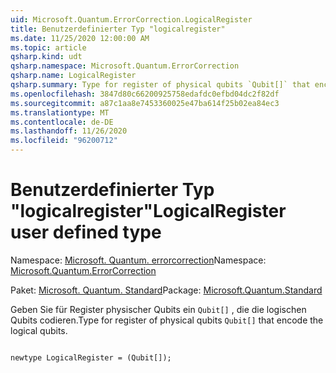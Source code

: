 ```yaml
---
uid: Microsoft.Quantum.ErrorCorrection.LogicalRegister
title: Benutzerdefinierter Typ "logicalregister"
ms.date: 11/25/2020 12:00:00 AM
ms.topic: article
qsharp.kind: udt
qsharp.namespace: Microsoft.Quantum.ErrorCorrection
qsharp.name: LogicalRegister
qsharp.summary: Type for register of physical qubits `Qubit[]` that encode the logical qubits.
ms.openlocfilehash: 3847d80c66200925758edafdc0efbd04dc2f82df
ms.sourcegitcommit: a87c1aa8e7453360025e47ba614f25b02ea84ec3
ms.translationtype: MT
ms.contentlocale: de-DE
ms.lasthandoff: 11/26/2020
ms.locfileid: "96200712"
---
```

# <a name="logicalregister-user-defined-type"></a><span data-ttu-id="f3471-102">Benutzerdefinierter Typ "logicalregister"</span><span class="sxs-lookup"><span data-stu-id="f3471-102">LogicalRegister user defined type</span></span>

<span data-ttu-id="f3471-103">Namespace: [Microsoft. Quantum. errorcorrection](xref:Microsoft.Quantum.ErrorCorrection)</span><span class="sxs-lookup"><span data-stu-id="f3471-103">Namespace: [Microsoft.Quantum.ErrorCorrection](xref:Microsoft.Quantum.ErrorCorrection)</span></span>

<span data-ttu-id="f3471-104">Paket: [Microsoft. Quantum. Standard](https://nuget.org/packages/Microsoft.Quantum.Standard)</span><span class="sxs-lookup"><span data-stu-id="f3471-104">Package: [Microsoft.Quantum.Standard](https://nuget.org/packages/Microsoft.Quantum.Standard)</span></span>


<span data-ttu-id="f3471-105">Geben Sie für Register physischer Qubits ein `Qubit[]` , die die logischen Qubits codieren.</span><span class="sxs-lookup"><span data-stu-id="f3471-105">Type for register of physical qubits `Qubit[]` that encode the logical qubits.</span></span>

```qsharp

newtype LogicalRegister = (Qubit[]);
```

